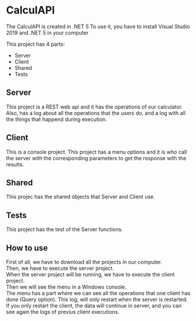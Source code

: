 # CalculAPI

The CalculAPI is created in .NET 5
To use it, you have to install Visual Studio 2019 and .NET 5 in your computer

This project has 4 parts:
- Server
- Client
- Shared
- Tests

## Server
This project is a REST web api and it has the operations of our calculator.
Also, has a log about all the operations that the users do, and a log with all the things that happend during execution.

## Client
This is a console project.
This project has a menu options and it is who call the server with the corresponding parameters to get the response with the results.

## Shared
This projec has the shared objects that Server and Client use.

## Tests
This project has the test of the Server functions.

## How to use
First of all, we have to download all the projects in our computer.<br/>
Then, we have to execute the server project.<br/>
When the server project will be running, we have to execute the client project.<br/>
Then we will see the menu in a Windows console.<br/>
The menu has a part where we can see all the operations that one client has done (Query option). This log, will only restart when the server is restarted. If you only restart the client, the data will continue in server, and you can see again the logs of previus client executions.<br/>
